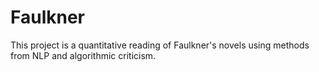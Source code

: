 # Faulkner

This project is a quantitative reading of Faulkner's novels using methods from NLP and algorithmic criticism.
